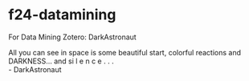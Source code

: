 # f24-datamining
For Data Mining
Zotero: DarkAstronaut

All you can see in space is some beautiful start, colorful reactions and DARKNESS...
and si l e  n  c   e   .     .      .    
            - DarkAstronaut
